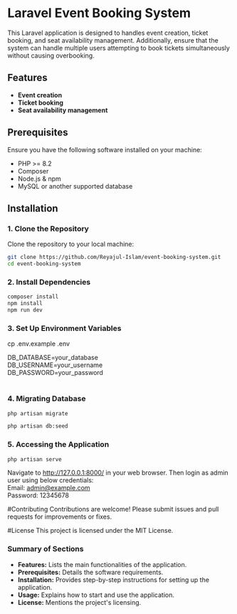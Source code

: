 # Laravel Event Booking System

This Laravel application is designed to handles event creation, ticket booking, and seat availability management. Additionally, ensure that the system can handle multiple users attempting to book tickets simultaneously without causing overbooking.

## Features

- **Event creation**
- **Ticket booking**
- **Seat availability management**

## Prerequisites

Ensure you have the following software installed on your machine:

- PHP >= 8.2
- Composer
- Node.js & npm
- MySQL or another supported database

## Installation

### 1. Clone the Repository

Clone the repository to your local machine:

```bash
git clone https://github.com/Reyajul-Islam/event-booking-system.git
cd event-booking-system
```

### 2. Install Dependencies

```bash
composer install
npm install
npm run dev
```

### 3. Set Up Environment Variables

cp .env.example .env

DB_DATABASE=your_database <br />
DB_USERNAME=your_username <br />
DB_PASSWORD=your_password <br /><br />


### 4. Migrating Database

```bash
php artisan migrate
```

```bash
php artisan db:seed
```
### 5. Accessing the Application

```bash
php artisan serve
```

Navigate to http://127.0.0.1:8000/ in your web browser.
Then login as admin user using below credentials:<br />
Email: admin@example.com <br />
Password: 12345678


#Contributing
Contributions are welcome! Please submit issues and pull requests for improvements or fixes.

#License
This project is licensed under the MIT License.

### Summary of Sections

- **Features:** Lists the main functionalities of the application.
- **Prerequisites:** Details the software requirements.
- **Installation:** Provides step-by-step instructions for setting up the application.
- **Usage:** Explains how to start and use the application.
- **License:** Mentions the project's licensing.
